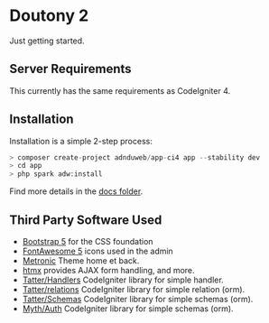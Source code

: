 # Doutony 2

Just getting started. 

## Server Requirements

This currently has the same requirements as CodeIgniter 4.

## Installation

Installation is a simple 2-step process:

```php
> composer create-project adnduweb/app-ci4 app --stability dev
> cd app
> php spark adw:install
```

Find more details in the [docs folder](_docs).

## Third Party Software Used

- [Bootstrap 5](https://getbootstrap.com/) for the CSS foundation
- [FontAwesome 5](https://fontawesome.com/) icons used in the admin 
- [Metronic](https://keenthemes.com/metronic/) Theme home et back.
- [htmx](https://htmx.org/) provides AJAX form handling, and more.
- [Tatter/Handlers](https://github.com/tattersoftware/handlers) CodeIgniter library for simple handler. 
- [Tatter/relations](https://github.com/tattersoftware/relations) CodeIgniter library for simple relation (orm). 
- [Tatter/Schemas](https://github.com/tattersoftware/schemas) CodeIgniter library for simple schemas (orm). 
- [Myth/Auth](https://github.com/lonnieezell/myth-auth/tree/develop/docs) CodeIgniter library for simple schemas (orm). 
